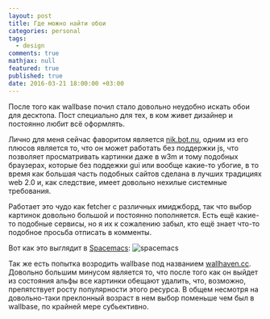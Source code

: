```yaml
---
layout: post
title: Где можно найти обои
categories: personal
tags: 
  - design
comments: true
mathjax: null
featured: true
published: true
date: 2016-03-21 18:00:00 +03:00
---
```


После того как wallbase почил стало довольно неудобно искать обои для
десктопа. Пост специально для тех, в ком живет дизайнер и постоянно любит всё
оформлять.

<!--excerpt-->

Лично для меня сейчас фаворитом является <a href="https://nik.bot.nu/">nik.bot.nu</a>,
одним из его плюсов является то, что он может работать без поддержки js, что
позволяет просматривать картинки даже в w3m и тому подобных браузерах,
которые без поддежки gui или вообще какие-то убогие, в то время как большая
часть подобных сайтов сделана в лучших традициях web 2.0 и, как следствие,
имеет довольно нехилые системные требования.

Работает это чудо как fetcher с различных имиджборд, так что выбор картинок
довольно большой и постоянно пополняется. Есть ещё какие-то подобные сервисы,
но я их к сожалению забыл, кто ещё знает что-то подобное просьба отписать
в комменты. 

Вот как это выглядит в <a href="https://github.com/syl20bnr/spacemacs">Spacemacs</a>:
![spacemacs](http://i.imgur.com/izfnAGX.png)

Так же есть попытка возродить wallbase под названием <a
href="http://alpha.wallhaven.cc/">wallhaven.cc</a>. Довольно большим минусом
является то, что после того как он выйдет из состояния альфы все картинки
обещают удалить, что, возможно, препятствует росту популярности этого
ресурса. В общем несмотря на довольно-таки преклонный возраст в нем выбор
поменьше чем был в wallbase, по крайней мере субьективно.

